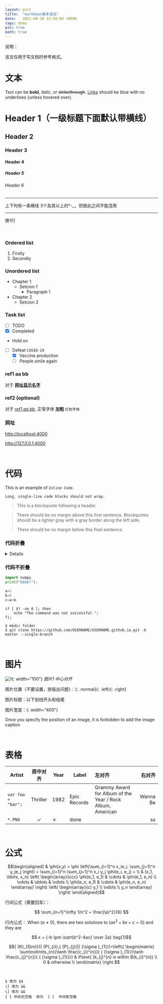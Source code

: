 ```yaml
---
layout: post
title:  "markdown基本语法"
date:   2021-08-30 15:50:00 +0800
tags: demo
pin: true
math: true
---
```



说明：

该文仅用于写文档时参考格式。

# 文本

Text can be **bold**, _italic_, or ~~strikethrough~~. [Links](https://github.com) should be blue with no underlines (unless hovered over).

# Header 1（一级标题下面默认带横线）
## Header 2
### Header 3
#### Header 4
##### Header 5
###### Header 6

---

上下均有一条横线  3个及其以上的*-_，但彼此之间不能混用

---

换1行

<br>

### Ordered list
1. Firstly
2. Secondly

### Unordered list
- Chapter 1
	- Setcion 1
      - Paragraph 1
- Chapter 2
	- Setcion 2

### Task list
- [ ] TODO
- [x] Completed
- Hold on
- [ ] Defeat `COVID-19`
  - [x] Vaccine production
  - [ ] People smile again

### ref1 aa bb

对于 [**网址显示名字**](https://github.com/cotes2020/jekyll-theme-chirpy/fork)

### ref2 (optional)

对于 [_ref1 aa bb_](#ref1-aa-bb), 正常字体 **加粗**  `红色字体`

### 网址
<http://localhost:4000>

<http://127.0.0.1:4000>

<br>

# 代码

This is an example of `Inline Code`.

```
Long, single-line code blocks should not wrap. 
```

> This is a blockquote following a header.

> There should be no margin above this first sentence.
> Blockquotes should be a lighter gray with a gray border along the left side.
>
> There should be no margin below this final sentence.

### 代码折叠
<details>

```python
import numpy 
print("Hello, World!");
```
</details>

### 代码不折叠
```python
import numpy 
print("bbbb!");
```

```matlab
a=5
b=6
c=a+b
```

```shell
if [ $? -ne 0 ]; then
    echo "The command was not successful.";
fi;
```

```terminal
$ mkdir folder
$ git clone https://github.com/USERNAME/USERNAME.github.io.git -b master --single-branch
```

<br>

# 图片

![1](/assets/post/2000-01-01-text-and-typography/1.jpg){: width="100"}
_图片1 中心对齐_



图片位置（不要设置，排版出问题）：{: .normal}{: .left}{: .right}

图片标题：以下划线开头和结尾

图片宽度：{: width="400"}

Once you specify the position of an image, it is forbidden to add the image caption

<br>

# 表格

| Artist            | 居中对齐           | Year | Label       | 左对齐   | 右对齐     |
|-------------------|:-----------------:|------|-------------|:---------|----------:|
| `var foo = "bar";`  |Thriller        | 1982 | Epic Records | Grammy Award for Album of the Year / Rock Album, American | Wanna Be |
| `*.PNG`             | ✓                                 | ✗           |  done |     |  ss |

<br>

# 公式

$$\begin{aligned}
  & \phi(x,y) = \phi \left(\sum_{i=1}^n x_ie_i, \sum_{j=1}^n y_je_j \right)
  = \sum_{i=1}^n \sum_{j=1}^n x_i y_j \phi(e_i, e_j) = \\
  & (x_1, \ldots, x_n) \left( \begin{array}{ccc}
      \phi(e_1, e_1) & \cdots & \phi(e_1, e_n) \\
      \vdots & \ddots & \vdots \\
      \phi(e_n, e_1) & \cdots & \phi(e_n, e_n)
    \end{array} \right)
  \left( \begin{array}{c}
      y_1 \\
      \vdots \\
      y_n
    \end{array} \right)
\end{aligned}$$

行间公式（需要回车）：

$$ \sum_{n=1}^\infty 1/n^2 = \frac{\pi^2}{6} $$

行内公式：
When $(a \ne 0)$, there are two solutions to $(ax^2 + bx + c = 0)$ and they are

$$ x = {-b \pm \sqrt{b^2-4ac} \over 2a} \tag{1}$$


$${ {K}_{Sim}}({ {P}_{i}},{ {P}_{j}}|{ {\sigma }_{1}})=\left\{ \begin{matrix}
   \sum\nolimits_{n}{\tanh \frac{c_{i}^{n}}{ { {\sigma }_{1}}}\tanh \frac{c_{j}^{n}}{ { {\sigma }_{1}}}} & if\text{ }k_{j}^{n} is within B(k_{i}^{n})  \\
   0 & otherwise  \\
\end{matrix} \right.$$


&nbsp;

```text
$ 改为 $$
\[ 改为 &&
\] 改为 &&
{ { 中间无空格  改为  { {  中间有空格
```
